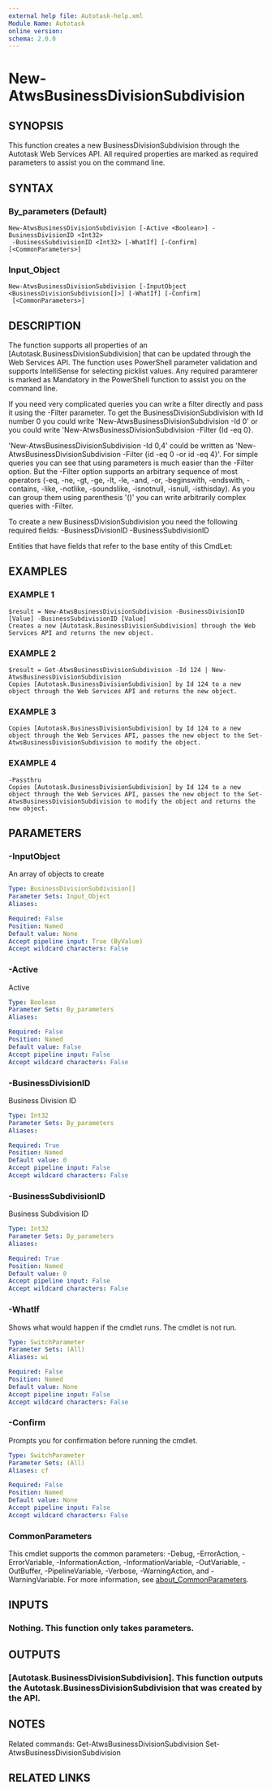 ```yaml
---
external help file: Autotask-help.xml
Module Name: Autotask
online version:
schema: 2.0.0
---
```


# New-AtwsBusinessDivisionSubdivision

## SYNOPSIS
This function creates a new BusinessDivisionSubdivision through the Autotask Web Services API.
All required properties are marked as required parameters to assist you on the command line.

## SYNTAX

### By_parameters (Default)
```
New-AtwsBusinessDivisionSubdivision [-Active <Boolean>] -BusinessDivisionID <Int32>
 -BusinessSubdivisionID <Int32> [-WhatIf] [-Confirm] [<CommonParameters>]
```

### Input_Object
```
New-AtwsBusinessDivisionSubdivision [-InputObject <BusinessDivisionSubdivision[]>] [-WhatIf] [-Confirm]
 [<CommonParameters>]
```

## DESCRIPTION
The function supports all properties of an \[Autotask.BusinessDivisionSubdivision\] that can be updated through the Web Services API.
The function uses PowerShell parameter validation  and supports IntelliSense for selecting picklist values.
Any required paramterer is marked as Mandatory in the PowerShell function to assist you on the command line.

If you need very complicated queries you can write a filter directly and pass it using the -Filter parameter.
To get the BusinessDivisionSubdivision with Id number 0 you could write 'New-AtwsBusinessDivisionSubdivision -Id 0' or you could write 'New-AtwsBusinessDivisionSubdivision -Filter {Id -eq 0}.

'New-AtwsBusinessDivisionSubdivision -Id 0,4' could be written as 'New-AtwsBusinessDivisionSubdivision -Filter {id -eq 0 -or id -eq 4}'.
For simple queries you can see that using parameters is much easier than the -Filter option.
But the -Filter option supports an arbitrary sequence of most operators (-eq, -ne, -gt, -ge, -lt, -le, -and, -or, -beginswith, -endswith, -contains, -like, -notlike, -soundslike, -isnotnull, -isnull, -isthisday).
As you can group them using parenthesis '()' you can write arbitrarily complex queries with -Filter. 

To create a new BusinessDivisionSubdivision you need the following required fields:
 -BusinessDivisionID
 -BusinessSubdivisionID

Entities that have fields that refer to the base entity of this CmdLet:

## EXAMPLES

### EXAMPLE 1
```
$result = New-AtwsBusinessDivisionSubdivision -BusinessDivisionID [Value] -BusinessSubdivisionID [Value]
Creates a new [Autotask.BusinessDivisionSubdivision] through the Web Services API and returns the new object.
```

### EXAMPLE 2
```
$result = Get-AtwsBusinessDivisionSubdivision -Id 124 | New-AtwsBusinessDivisionSubdivision 
Copies [Autotask.BusinessDivisionSubdivision] by Id 124 to a new object through the Web Services API and returns the new object.
```

### EXAMPLE 3
```
Copies [Autotask.BusinessDivisionSubdivision] by Id 124 to a new object through the Web Services API, passes the new object to the Set-AtwsBusinessDivisionSubdivision to modify the object.
```

### EXAMPLE 4
```
-Passthru
Copies [Autotask.BusinessDivisionSubdivision] by Id 124 to a new object through the Web Services API, passes the new object to the Set-AtwsBusinessDivisionSubdivision to modify the object and returns the new object.
```

## PARAMETERS

### -InputObject
An array of objects to create

```yaml
Type: BusinessDivisionSubdivision[]
Parameter Sets: Input_Object
Aliases:

Required: False
Position: Named
Default value: None
Accept pipeline input: True (ByValue)
Accept wildcard characters: False
```

### -Active
Active

```yaml
Type: Boolean
Parameter Sets: By_parameters
Aliases:

Required: False
Position: Named
Default value: False
Accept pipeline input: False
Accept wildcard characters: False
```

### -BusinessDivisionID
Business Division ID

```yaml
Type: Int32
Parameter Sets: By_parameters
Aliases:

Required: True
Position: Named
Default value: 0
Accept pipeline input: False
Accept wildcard characters: False
```

### -BusinessSubdivisionID
Business Subdivision ID

```yaml
Type: Int32
Parameter Sets: By_parameters
Aliases:

Required: True
Position: Named
Default value: 0
Accept pipeline input: False
Accept wildcard characters: False
```

### -WhatIf
Shows what would happen if the cmdlet runs.
The cmdlet is not run.

```yaml
Type: SwitchParameter
Parameter Sets: (All)
Aliases: wi

Required: False
Position: Named
Default value: None
Accept pipeline input: False
Accept wildcard characters: False
```

### -Confirm
Prompts you for confirmation before running the cmdlet.

```yaml
Type: SwitchParameter
Parameter Sets: (All)
Aliases: cf

Required: False
Position: Named
Default value: None
Accept pipeline input: False
Accept wildcard characters: False
```

### CommonParameters
This cmdlet supports the common parameters: -Debug, -ErrorAction, -ErrorVariable, -InformationAction, -InformationVariable, -OutVariable, -OutBuffer, -PipelineVariable, -Verbose, -WarningAction, and -WarningVariable. For more information, see [about_CommonParameters](http://go.microsoft.com/fwlink/?LinkID=113216).

## INPUTS

### Nothing. This function only takes parameters.
## OUTPUTS

### [Autotask.BusinessDivisionSubdivision]. This function outputs the Autotask.BusinessDivisionSubdivision that was created by the API.
## NOTES
Related commands:
Get-AtwsBusinessDivisionSubdivision
 Set-AtwsBusinessDivisionSubdivision

## RELATED LINKS
